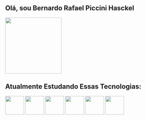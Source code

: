 ## Olá, sou Bernardo Rafael Piccini Hasckel

<div>
 <img height ="180" src = https://github-readme-stats.vercel.app/api?username=BernardoPiccini&theme=dracula&show_icons=true&hide_border=true&count_private=true />
  
</div>

## Atualmente Estudando Essas Tecnologias:

<div>
  <img height = "60" src="https://cdn.jsdelivr.net/gh/devicons/devicon@latest/icons/html5/html5-original.svg" />
  <img height = "60" src="https://cdn.jsdelivr.net/gh/devicons/devicon@latest/icons/css3/css3-original.svg" />
  <img height = "60" src="https://cdn.jsdelivr.net/gh/devicons/devicon@latest/icons/javascript/javascript-original.svg" />
  <img height = "60" src="https://cdn.jsdelivr.net/gh/devicons/devicon@latest/icons/java/java-original.svg" />
  <img height = "60" src="https://cdn.jsdelivr.net/gh/devicons/devicon@latest/icons/python/python-original.svg" />
  <img height= "60" src="https://cdn.jsdelivr.net/gh/devicons/devicon@latest/icons/csharp/csharp-original.svg" />
          
</div>

